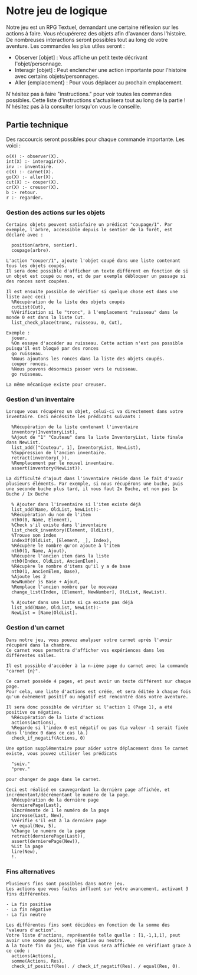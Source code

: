 # Notre jeu de logique

Notre jeu est un RPG Textuel, demandant une certaine réflexion sur les actions à faire.
Vous récupérerez des objets afin d'avancer dans l'histoire.
De nombreuses interactions seront possibles tout au long de votre aventure.
Les commandes les plus utiles seront :

  - Observer \[objet\] : Vous affiche un petit texte décrivant l'objet/personnage.
  - Interagir \[objet\] : Peut enclencher une action importante pour l'histoire avec certains objets/personnages.
  - Aller {emplacement} : Pour vous déplacer au prochain emplacement.

N'hésitez pas à faire "instructions." pour voir toutes les commandes possibles.
Cette liste d'instructions s'actualisera tout au long de la partie ! N'hésitez pas à la consulter lorsqu'on vous le conseille.
 
## Partie technique

 Des raccourcis seront possibles pour chaque commande importante.
 Les voici :

    o(X) :- observer(X).
    int(X) :- interagir(X).
    inv :- inventaire.
    c(X) :- carnet(X).
    go(X) :- aller(X).
    cut(X) :- couper(X).
    cr(X) :- creuser(X).
    b :- retour.
    r :- regarder.

### Gestion des actions sur les objets

    Certains objets peuvent satisfaire un prédicat "coupage/1". Par exemple, l'arbre, accessible depuis le sentier de la forêt, est déclaré avec :

      position(arbre, sentier).
      coupage(arbre).

    L'action "couper/1", ajoute l'objet coupé dans une liste contenant tous les objets coupés.
    Il sera donc possible d'afficher un texte différent en fonction de si un objet est coupé ou non, et de par exemple débloquer un passage si des ronces sont coupées.

    Il est ensuite possible de vérifier si quelque chose est dans une liste avec ceci :
      %Récupération de la liste des objets coupés
      cutList(Cut),
      %Vérification si le "tronc", à l'emplacement "ruisseau" dans le monde 0 est dans la liste Cut.
      list_check_place(tronc, ruisseau, 0, Cut),

    Exemple :
      jouer.
      %On essaye d'accéder au ruisseau. Cette action n'est pas possible puisqu'il est bloqué par des ronces
      go ruisseau.
      %Nous ajoutons les ronces dans la liste des objets coupés.
      couper ronces.
      %Nous pouvons désormais passer vers le ruisseau.
      go ruisseau.
    
    La même mécanique existe pour creuser.

### Gestion d'un inventaire

    Lorsque vous récupérez un objet, celui-ci va directement dans votre inventaire. Ceci nécéssite les prédicats suivants :

      %Récupération de la liste contenant l'inventaire
      inventory(InventoryList),
      %Ajout de "1" "Couteau" dans la liste InventoryList, liste finale dans NewList.
      list_add(["Couteau", 1], InventoryList, NewList),
      %Suppression de l'ancien inventaire.
      retract(inventory(_)),
      %Remplacement par le nouvel inventaire.
      assert(inventory(NewList)).	

    La difficulté d'ajout dans l'inventaire réside dans le fait d'avoir plusieurs éléments. Par exemple, si nous récupérons une buche, puis une seconde buche plus tard, il nous faut 2x Buche, et non pas 1x Buche / 1x Buche

      % Ajouter dans l'inventaire si l'item existe déjà
      list_add(Name, OldList, NewList):-
      %Récupération du nom de l'item
      nth0(0, Name, Element), 
      %Check s'il existe dans l'inventaire
      list_check_inventory(Element, OldList), 
      %Trouve son index
      indexOf(OldList, [Element, _], Index), 
      %Récupère le nombre qu'on ajoute à l'item
      nth0(1, Name, Ajout), 
      %Récupère l'ancien item dans la liste
      nth0(Index, OldList, AncienElem), 
      %Récupère le nombre d'items qu'il y a de base
      nth0(1, AncienElem, Base), 
      %Ajoute les 2
      NewNumber is Base + Ajout, 
      %Remplace l'ancien nombre par le nouveau
      change_list(Index, [Element, NewNumber], OldList, NewList). 

      % Ajouter dans une liste si ça existe pas déjà
      list_add(Name, OldList, NewList):-
      NewList = [Name|OldList].
    
### Gestion d'un carnet

    Dans notre jeu, vous pouvez analyser votre carnet après l'avoir récupéré dans la chambre.
    Ce carnet vous permettra d'afficher vos expériences dans les différentes salles.

    Il est possible d'accéder à la n-ième page du carnet avec la commande "carnet {n}".

    Ce carnet possède 4 pages, et peut avoir un texte différent sur chaque page.
    Pour cela, une liste d'actions est créée, et sera éditée à chaque fois qu'un évènement positif ou négatif est rencontré dans votre aventure.

    Il sera donc possible de vérifier si l'action 1 (Page 1), a été positive ou négative.
      %Récupération de la liste d'actions
      actions(Actions),
      %Regarde si l'index 0 est négatif ou pas (La valeur -1 serait fixée dans l'index 0 dans ce cas là.)
      check_if_negatif(Actions, 0)

    Une option supplémentaire pour aider votre déplacement dans le carnet existe, vous pouvez utiliser les prédicats

      "suiv."
      "prev."

    pour changer de page dans le carnet.

    Ceci est réalisé en sauvegardant la dernière page affichée, et incrémentant/décrémentant le numéro de la page.
      %Récupération de la dernière page
      dernierePage(Last),
      %Incrémente de 1 le numéro de la page
      increase(Last, New),
      %Vérifie s'il est à la dernière page
      \+ equal(New, 5),
      %Change le numéro de la page
      retract(dernierePage(Last)),
      assert(dernierePage(New)),
      %Lit la page
      lire(New),
      !.

### Fins alternatives

    Plusieurs fins sont possibles dans notre jeu.
    Les actions que vous faites influent sur votre avancement, activant 3 fins différentes.

    - La fin positive
    - La fin négative
    - La fin neutre

    Les différentes fins sont décidées en fonction de la somme des "valeurs d'action".
    Votre liste d'actions, représentée telle quelle : [1,-1,1,1], peut avoir une somme positive, négative ou neutre.
    A la toute fin du jeu, une fin vous sera affichée en vérifiant grace à ce code :
      actions(Actions),
      somme(Actions, Res),
      check_if_positif(Res). / check_if_negatif(Res). / equal(Res, 0).